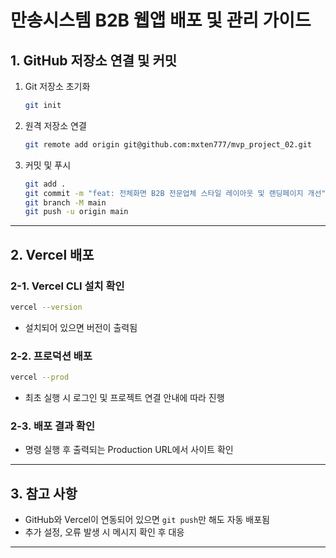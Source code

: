 # 만송시스템 B2B 웹앱 배포 및 관리 가이드

## 1. GitHub 저장소 연결 및 커밋

1. Git 저장소 초기화
   ```bash
   git init
   ```

2. 원격 저장소 연결
   ```bash
   git remote add origin git@github.com:mxten777/mvp_project_02.git
   ```

3. 커밋 및 푸시
   ```bash
   git add .
   git commit -m "feat: 전체화면 B2B 전문업체 스타일 레이아웃 및 랜딩페이지 개선"
   git branch -M main
   git push -u origin main
   ```

---

## 2. Vercel 배포

### 2-1. Vercel CLI 설치 확인
```bash
vercel --version
```
- 설치되어 있으면 버전이 출력됨

### 2-2. 프로덕션 배포
```bash
vercel --prod
```
- 최초 실행 시 로그인 및 프로젝트 연결 안내에 따라 진행

### 2-3. 배포 결과 확인
- 명령 실행 후 출력되는 Production URL에서 사이트 확인

---

## 3. 참고 사항

- GitHub와 Vercel이 연동되어 있으면 `git push`만 해도 자동 배포됨
- 추가 설정, 오류 발생 시 메시지 확인 후 대응

---
